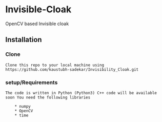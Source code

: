 # Invisible-Cloak
OpenCV based Invisible cloak

## Installation

### Clone

    Clone this repo to your local machine using https://github.com/kaustubh-sadekar/Invisibility_Cloak.git

### setup/Requirements

    The code is written in Python (Python3) C++ code will be available soon You need the following libraries

        * numpy
        * OpenCV
        * time

